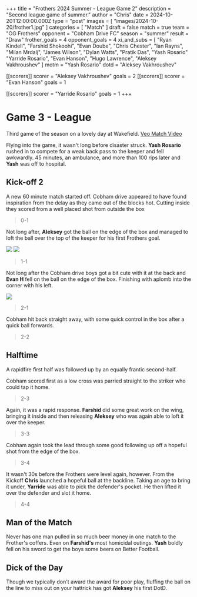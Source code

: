 +++
title = "Frothers 2024 Summer - League Game 2"
description = "Second league game of summer."
author = "Chris"
date = 2024-10-20T12:00:00.000Z
type = "post"
images = [ "images/2024-10-20/frother1.jpg" ]
categories = [ "Match" ]
draft = false
match = true
team = "OG Frothers"
opponent = "Cobham Drive FC"
season = "summer"
result = "Draw"
frother_goals = 4
opponent_goals = 4
xi_and_subs = [
  "Ryan Kindell",
  "Farshid Shokoohi",
  "Evan Doube",
  "Chris Chester",
  "Ian Rayns",
  "Milan Mrdalj",
  "James Wilson",
  "Dylan Watts",
  "Pratik Das",
  "Yash Rosario"
  "Yarride Rosario",
  "Evan Hanson",
  "Hugo Lawrence",
  "Aleksey Vakhroushev"
]
motm = "Yash Rosario"
dotd = "Aleksey Vakhroushev"

[[scorers]]
scorer = "Aleksey Vakhroushev"
goals = 2
[[scorers]]
scorer = "Evan Hanson"
goals = 1

[[scorers]]
scorer = "Yarride Rosario"
goals = 1
+++

# Game 3 - League

Third game of the season on a lovely day at Wakefield.
[Veo Match Video](https://app.veo.co/matches/20241020-match-20-oct-2024-b40dfffa/#t=51:09)

Flying into the game, it wasn't long before disaster struck. **Yash Rosario** rushed in to compete for a weak back pass to the keeper and fell awkwardly. 45 minutes, an ambulance, and more than 100 rips later and **Yash** was off to hospital.

## Kick-off 2
A new 60 minute match started off. Cobham drive appeared to have found inspiration from the delay as they came out of the blocks hot. Cutting inside they scored from a well placed shot from outside the box
> 0-1

Not long after, **Aleksey** got the ball on the edge of the box and managed to loft the ball over the top of the keeper for his first Frothers goal.

![](/images/2024-10-20/aleksey-1.jpg)
![](/images/2024-10-20/aleksey-2.jpg)


> 1-1

Not long after the Cobham drive boys got a bit cute with it at the back and **Evan H** fell on the ball on the edge of the box. Finishing with aplomb into the corner with his left.

![](/images/2024-10-20/even-1.jpg)

> 2-1

Cobham hit back straight away, with some quick control in the box after a quick ball forwards.

> 2-2

## Halftime

A rapidfire first half was followed up by an equally frantic second-half.

Cobham scored first as a low cross was parried straight to the striker who could tap it home.

> 2-3

Again, it was a rapid response. **Farshid** did some great work on the wing, bringing it inside and then releasing **Aleksey** who was again able to loft it over the keeper.

> 3-3

Cobham again took the lead through some good following up off a hopeful shot from the edge of the box.

> 3-4

It wasn't 30s before the Frothers were level again, however. From the Kickoff **Chris** launched a hopeful ball at the backline. Taking an age to bring it under, **Yarride** was able to pick the defender's pocket. He then lifted it over the defender and slot it home.

> 4-4


## Man of the Match
Never has one man pulled in so much beer money in one match to the Frother's coffers. Even on **Farshid's** most homicidal outings. **Yash** boldly fell on his sword to get the boys some beers on Better Football.


## Dick of the Day
Though we typically don't award the award for poor play, fluffing the ball on the line to miss out on your hattrick has got **Aleksey** his first DotD.